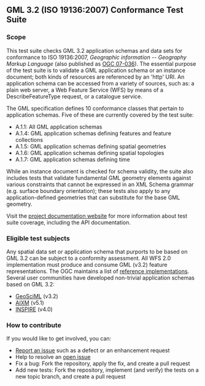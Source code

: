 ## GML 3.2 (ISO 19136:2007) Conformance Test Suite

### Scope

This test suite checks GML 3.2 application schemas and data sets for conformance to 
ISO 19136:2007, _Geographic information -- Geography Markup Language_ (also published 
as [OGC 07-036](http://portal.opengeospatial.org/files/?artifact_id=20509)).
The essential purpose of the test suite is to validate a GML application schema 
or an instance document; both kinds of resources are referenced by an 'http' URI. 
An application schema can be accessed from a variety of sources, such as: a plain 
web server, a Web Feature Service (WFS) by means of a DescribeFeatureType request, 
or a catalogue service.

The GML specification defines 10 conformance classes that pertain to application 
schemas. Five of these are currently covered by the test suite:

* A.1.1: All GML application schemas
* A.1.4: GML application schemas defining features and feature collections 
* A.1.5: GML application schemas defining spatial geometries
* A.1.6: GML application schemas defining spatial topologies
* A.1.7: GML application schemas defining time

While an instance document is checked for schema validity, the suite also includes 
tests that validate fundamental GML geometry elements against various constraints 
that cannot be expressed in an XML Schema grammar (e.g. surface boundary orientation); 
these tests also apply to any application-defined geometries that can substitute 
for the base GML geometry.

Visit the [project documentation website](http://opengeospatial.github.io/ets-gml32/) 
for more information about test suite coverage, including the API documentation.


### Eligible test subjects

Any spatial data set or application schema that purports to be based on GML 3.2 
can be subject to a conformity assessment. All WFS 2.0 implementation must produce 
and consume GML (v3.2) feature representations. The OGC maintains a list of 
[reference implementations](https://github.com/opengeospatial/cite/wiki/Reference-Implementations).
Several user communities have developed non-trivial application schemas based 
on GML 3.2:

* [GeoSciML](http://www.geosciml.org/) (v3.2)
* [AIXM](http://www.aixm.aero/) (v5.1)
* [INSPIRE](http://inspire.ec.europa.eu/index.cfm/pageid/2/list/xml-schemas) (v4.0)


### How to contribute

If you would like to get involved, you can:

* [Report an issue](https://github.com/opengeospatial/ets-gml32/issues) such as a defect or 
an enhancement request
* Help to resolve an [open issue](https://github.com/opengeospatial/ets-gml32/issues?q=is%3Aopen)
* Fix a bug: Fork the repository, apply the fix, and create a pull request
* Add new tests: Fork the repository, implement (and verify) the tests on a new topic branch, 
and create a pull request
